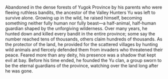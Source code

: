 Abandoned in the dense forests of Yugok Province by his parents who were fleeing ruthless bandits, the ancestor of the Valley Hunters Yu was left to survive alone. Growing up in the wild, he raised himself, becoming something neither fully human nor fully beast—a half-animal, half-human guardian shaped by the unforgiving wilderness. Over many years, he hunted down and killed every bandit in the entire province; some say the number reached tens of thousands, others claim hundreds of thousands. As the protector of the land, he provided for the scattered villages by hunting wild animals and fiercely defended them from invaders who threatened their peace. Feared more than any deity, his presence was a shadow that kept evil at bay. Before his time ended, he founded the Yu clan, a group sworn to be the eternal guardians of the province, watching over the land long after he was gone.